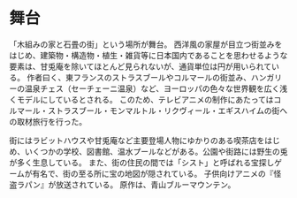 # 舞台

「木組みの家と石畳の街」という場所が舞台。
西洋風の家屋が目立つ街並みをはじめ、建築物・構造物・植生・雑貨等に日本国内であることを思わせるような要素は、甘兎庵を除いてほとんど見られないが、通貨単位は円が用いられている。
作者曰く、東フランスのストラスブールやコルマールの街並み、ハンガリーの温泉チェス（セーチェーニ温泉）など、ヨーロッパの色々な世界観を広く浅くモデルにしているとされる。
このため、テレビアニメの制作にあたってはコルマール・ストラスブール・モンマルトル・リクヴィール・エギスハイムの街への取材旅行を行った。

街にはラビットハウスや甘兎庵など主要登場人物にゆかりのある喫茶店をはじめ、いくつかの学校、図書館、温水プールなどがある。公園や街路には野生の兎が多く生息している。
また、街の住民の間では「シスト」と呼ばれる宝探しゲームが有名で、街の至る所に宝の地図が隠されている。
子供向けアニメの『怪盗ラパン』が放送されている。
原作は、青山ブルーマウンテン。
